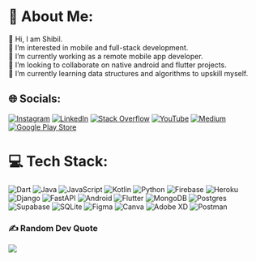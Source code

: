 # 💫 About Me:
👋 Hi, I am Shibil.<br>👀 I’m interested in mobile and full-stack development.<br>🔭 I’m currently working as a remote mobile app developer.<br>👯 I’m looking to collaborate on native android and flutter projects.<br>🌱 I’m currently learning data structures and algorithms to upskill myself.<br>


## 🌐 Socials:
[![Instagram](https://img.shields.io/badge/Instagram-%23E4405F.svg?logo=Instagram&logoColor=white)](https://instagram.com/_shibl_) [![LinkedIn](https://img.shields.io/badge/LinkedIn-%230077B5.svg?logo=linkedin&logoColor=white)](https://linkedin.com/in/mohammed-shibil-5350b61a3) [![Stack Overflow](https://img.shields.io/badge/-Stackoverflow-FE7A16?logo=stack-overflow&logoColor=white)](https://stackoverflow.com/users/10116694) [![YouTube](https://img.shields.io/badge/YouTube-%23FF0000.svg?logo=YouTube&logoColor=white)](https://youtube.com/c/bilcodes) [![Medium](https://img.shields.io/badge/Medium-%23FF000000.svg?logo=Medium&logoColor=white)](https://medium.com/@bilcodes) [![Google Play Store](https://img.shields.io/badge/PlayStore-%23FFFFFFFF.svg?logo=google-play&logoColor=black)](https://play.google.com/store/apps/developer?id=Mohammed+Shibil)

# 💻 Tech Stack:
![Dart](https://img.shields.io/badge/dart-%230175C2.svg?style=for-the-badge&logo=dart&logoColor=white) ![Java](https://img.shields.io/badge/java-%23ED8B00.svg?style=for-the-badge&logo=java&logoColor=white) ![JavaScript](https://img.shields.io/badge/javascript-%23323330.svg?style=for-the-badge&logo=javascript&logoColor=%23F7DF1E) ![Kotlin](https://img.shields.io/badge/kotlin-%230095D5.svg?style=for-the-badge&logo=kotlin&logoColor=white) ![Python](https://img.shields.io/badge/python-3670A0?style=for-the-badge&logo=python&logoColor=ffdd54) ![Firebase](https://img.shields.io/badge/firebase-%23039BE5.svg?style=for-the-badge&logo=firebase) ![Heroku](https://img.shields.io/badge/heroku-%23430098.svg?style=for-the-badge&logo=heroku&logoColor=white) ![Django](https://img.shields.io/badge/django-%23092E20.svg?style=for-the-badge&logo=django&logoColor=white) ![FastAPI](https://img.shields.io/badge/FastAPI-005571?style=for-the-badge&logo=fastapi) ![Android](https://img.shields.io/badge/android-%23000.svg?style=for-the-badge&logo=android&logoColor=white) ![Flutter](https://img.shields.io/badge/Flutter-%2302569B.svg?style=for-the-badge&logo=Flutter&logoColor=white) ![MongoDB](https://img.shields.io/badge/MongoDB-%234ea94b.svg?style=for-the-badge&logo=mongodb&logoColor=white) ![Postgres](https://img.shields.io/badge/postgres-%23316192.svg?style=for-the-badge&logo=postgresql&logoColor=white) 	![Supabase](https://img.shields.io/badge/Supabase-3ECF8E?style=for-the-badge&logo=supabase&logoColor=white) ![SQLite](https://img.shields.io/badge/sqlite-%2307405e.svg?style=for-the-badge&logo=sqlite&logoColor=white) 	![Figma](https://img.shields.io/badge/figma-%23F24E1E.svg?style=for-the-badge&logo=figma&logoColor=white) ![Canva](https://img.shields.io/badge/Canva-%2300C4CC.svg?style=for-the-badge&logo=Canva&logoColor=white) ![Adobe XD](https://img.shields.io/badge/Adobe%20XD-470137?style=for-the-badge&logo=Adobe%20XD&logoColor=#FF61F6) ![Postman](https://img.shields.io/badge/Postman-FF6C37?style=for-the-badge&logo=postman&logoColor=white)




### ✍️ Random Dev Quote
![](https://quotes-github-readme.vercel.app/api?type=horizontal&theme=radical)






<!---
imshibl/imshibl is a ✨ special ✨ repository because its `README.md` (this file) appears on your GitHub profile.
You can click the Preview link to take a look at your changes.
--->
